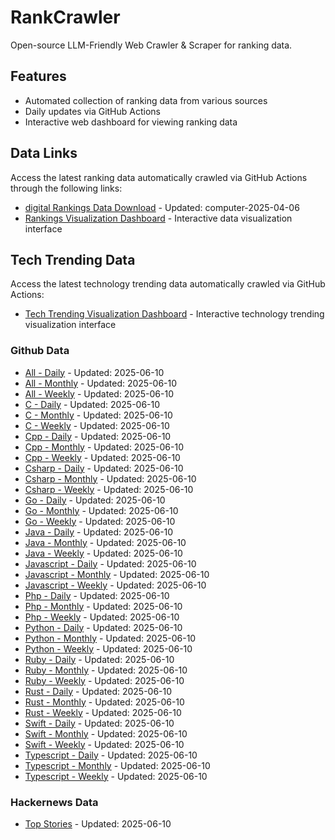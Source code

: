 # RankCrawler

Open-source LLM-Friendly Web Crawler & Scraper for ranking data.

## Features

* Automated collection of ranking data from various sources
* Daily updates via GitHub Actions
* Interactive web dashboard for viewing ranking data


## Data Links

Access the latest ranking data automatically crawled via GitHub Actions through the following links:

* [digital Rankings Data Download](https://github.com/chenjy16/RankCrawler/blob/main/data/1688/digital_computer_2025-04-06.json) - Updated: computer-2025-04-06
* [Rankings Visualization Dashboard](https://chenjy16.github.io/RankCrawler/1688_rankings.html) - Interactive data visualization interface




## Tech Trending Data

Access the latest technology trending data automatically crawled via GitHub Actions:

* [Tech Trending Visualization Dashboard](https://chenjy16.github.io/RankCrawler/tech_trending.html) - Interactive technology trending visualization interface

### Github Data

* [All - Daily](https://github.com/chenjy16/RankCrawler/blob/main/data/github/github_all_daily_2025-06-10.json) - Updated: 2025-06-10
* [All - Monthly](https://github.com/chenjy16/RankCrawler/blob/main/data/github/github_all_monthly_2025-06-10.json) - Updated: 2025-06-10
* [All - Weekly](https://github.com/chenjy16/RankCrawler/blob/main/data/github/github_all_weekly_2025-06-10.json) - Updated: 2025-06-10
* [C - Daily](https://github.com/chenjy16/RankCrawler/blob/main/data/github/github_c_daily_2025-06-10.json) - Updated: 2025-06-10
* [C - Monthly](https://github.com/chenjy16/RankCrawler/blob/main/data/github/github_c_monthly_2025-06-10.json) - Updated: 2025-06-10
* [C - Weekly](https://github.com/chenjy16/RankCrawler/blob/main/data/github/github_c_weekly_2025-06-10.json) - Updated: 2025-06-10
* [Cpp - Daily](https://github.com/chenjy16/RankCrawler/blob/main/data/github/github_cpp_daily_2025-06-10.json) - Updated: 2025-06-10
* [Cpp - Monthly](https://github.com/chenjy16/RankCrawler/blob/main/data/github/github_cpp_monthly_2025-06-10.json) - Updated: 2025-06-10
* [Cpp - Weekly](https://github.com/chenjy16/RankCrawler/blob/main/data/github/github_cpp_weekly_2025-06-10.json) - Updated: 2025-06-10
* [Csharp - Daily](https://github.com/chenjy16/RankCrawler/blob/main/data/github/github_csharp_daily_2025-06-10.json) - Updated: 2025-06-10
* [Csharp - Monthly](https://github.com/chenjy16/RankCrawler/blob/main/data/github/github_csharp_monthly_2025-06-10.json) - Updated: 2025-06-10
* [Csharp - Weekly](https://github.com/chenjy16/RankCrawler/blob/main/data/github/github_csharp_weekly_2025-06-10.json) - Updated: 2025-06-10
* [Go - Daily](https://github.com/chenjy16/RankCrawler/blob/main/data/github/github_go_daily_2025-06-10.json) - Updated: 2025-06-10
* [Go - Monthly](https://github.com/chenjy16/RankCrawler/blob/main/data/github/github_go_monthly_2025-06-10.json) - Updated: 2025-06-10
* [Go - Weekly](https://github.com/chenjy16/RankCrawler/blob/main/data/github/github_go_weekly_2025-06-10.json) - Updated: 2025-06-10
* [Java - Daily](https://github.com/chenjy16/RankCrawler/blob/main/data/github/github_java_daily_2025-06-10.json) - Updated: 2025-06-10
* [Java - Monthly](https://github.com/chenjy16/RankCrawler/blob/main/data/github/github_java_monthly_2025-06-10.json) - Updated: 2025-06-10
* [Java - Weekly](https://github.com/chenjy16/RankCrawler/blob/main/data/github/github_java_weekly_2025-06-10.json) - Updated: 2025-06-10
* [Javascript - Daily](https://github.com/chenjy16/RankCrawler/blob/main/data/github/github_javascript_daily_2025-06-10.json) - Updated: 2025-06-10
* [Javascript - Monthly](https://github.com/chenjy16/RankCrawler/blob/main/data/github/github_javascript_monthly_2025-06-10.json) - Updated: 2025-06-10
* [Javascript - Weekly](https://github.com/chenjy16/RankCrawler/blob/main/data/github/github_javascript_weekly_2025-06-10.json) - Updated: 2025-06-10
* [Php - Daily](https://github.com/chenjy16/RankCrawler/blob/main/data/github/github_php_daily_2025-06-10.json) - Updated: 2025-06-10
* [Php - Monthly](https://github.com/chenjy16/RankCrawler/blob/main/data/github/github_php_monthly_2025-06-10.json) - Updated: 2025-06-10
* [Php - Weekly](https://github.com/chenjy16/RankCrawler/blob/main/data/github/github_php_weekly_2025-06-10.json) - Updated: 2025-06-10
* [Python - Daily](https://github.com/chenjy16/RankCrawler/blob/main/data/github/github_python_daily_2025-06-10.json) - Updated: 2025-06-10
* [Python - Monthly](https://github.com/chenjy16/RankCrawler/blob/main/data/github/github_python_monthly_2025-06-10.json) - Updated: 2025-06-10
* [Python - Weekly](https://github.com/chenjy16/RankCrawler/blob/main/data/github/github_python_weekly_2025-06-10.json) - Updated: 2025-06-10
* [Ruby - Daily](https://github.com/chenjy16/RankCrawler/blob/main/data/github/github_ruby_daily_2025-06-10.json) - Updated: 2025-06-10
* [Ruby - Monthly](https://github.com/chenjy16/RankCrawler/blob/main/data/github/github_ruby_monthly_2025-06-10.json) - Updated: 2025-06-10
* [Ruby - Weekly](https://github.com/chenjy16/RankCrawler/blob/main/data/github/github_ruby_weekly_2025-06-10.json) - Updated: 2025-06-10
* [Rust - Daily](https://github.com/chenjy16/RankCrawler/blob/main/data/github/github_rust_daily_2025-06-10.json) - Updated: 2025-06-10
* [Rust - Monthly](https://github.com/chenjy16/RankCrawler/blob/main/data/github/github_rust_monthly_2025-06-10.json) - Updated: 2025-06-10
* [Rust - Weekly](https://github.com/chenjy16/RankCrawler/blob/main/data/github/github_rust_weekly_2025-06-10.json) - Updated: 2025-06-10
* [Swift - Daily](https://github.com/chenjy16/RankCrawler/blob/main/data/github/github_swift_daily_2025-06-10.json) - Updated: 2025-06-10
* [Swift - Monthly](https://github.com/chenjy16/RankCrawler/blob/main/data/github/github_swift_monthly_2025-06-10.json) - Updated: 2025-06-10
* [Swift - Weekly](https://github.com/chenjy16/RankCrawler/blob/main/data/github/github_swift_weekly_2025-06-10.json) - Updated: 2025-06-10
* [Typescript - Daily](https://github.com/chenjy16/RankCrawler/blob/main/data/github/github_typescript_daily_2025-06-10.json) - Updated: 2025-06-10
* [Typescript - Monthly](https://github.com/chenjy16/RankCrawler/blob/main/data/github/github_typescript_monthly_2025-06-10.json) - Updated: 2025-06-10
* [Typescript - Weekly](https://github.com/chenjy16/RankCrawler/blob/main/data/github/github_typescript_weekly_2025-06-10.json) - Updated: 2025-06-10

### Hackernews Data

* [Top Stories](https://github.com/chenjy16/RankCrawler/blob/main/data/hackernews/hackernews_top_2025-06-10.json) - Updated: 2025-06-10


